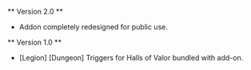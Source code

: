 ** Version 2.0 **
* Addon completely redesigned for public use.

** Version 1.0 **
* [Legion] [Dungeon] Triggers for Halls of Valor bundled with add-on.
